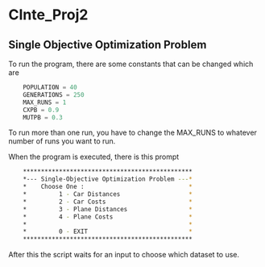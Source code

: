 # CInte_Proj2

## Single Objective Optimization Problem

To run the program, there are some constants that can be changed which are
```python
	POPULATION = 40
    GENERATIONS = 250
    MAX_RUNS = 1
    CXPB = 0.9
    MUTPB = 0.3
```
To run more than one run, you have to change the MAX_RUNS to whatever number of runs you want to run.

When the program is executed, there is this prompt
```bash
    ***********************************************
    *--- Single-Objective Optimization Problem ---*
    *    Choose One :                             *
    *         1 - Car Distances                   *
    *         2 - Car Costs                       *
    *         3 - Plane Distances                 *
    *         4 - Plane Costs                     *
    *                                             *
    *         0 - EXIT                            *
    ***********************************************
```
After this the script waits for an input to choose which dataset to use.